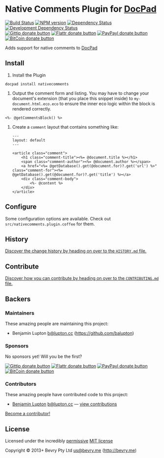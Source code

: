 # Native Comments Plugin for [DocPad](https://docpad.org)

<!-- BADGES/ -->

[![Build Status](http://img.shields.io/travis-ci/docpad/docpad-plugin-nativecomments.png?branch=master)](http://travis-ci.org/docpad/docpad-plugin-nativecomments "Check this project's build status on TravisCI")
[![NPM version](http://badge.fury.io/js/docpad-plugin-nativecomments.png)](https://npmjs.org/package/docpad-plugin-nativecomments "View this project on NPM")
[![Dependency Status](https://david-dm.org/docpad/docpad-plugin-nativecomments.png?theme=shields.io)](https://david-dm.org/docpad/docpad-plugin-nativecomments)
[![Development Dependency Status](https://david-dm.org/docpad/docpad-plugin-nativecomments/dev-status.png?theme=shields.io)](https://david-dm.org/docpad/docpad-plugin-nativecomments#info=devDependencies)<br/>
[![Gittip donate button](http://img.shields.io/gittip/docpad.png)](https://www.gittip.com/docpad/ "Donate weekly to this project using Gittip")
[![Flattr donate button](http://img.shields.io/flattr/donate.png?color=yellow)](http://flattr.com/thing/344188/balupton-on-Flattr "Donate monthly to this project using Flattr")
[![PayPayl donate button](http://img.shields.io/paypal/donate.png?color=yellow)](https://www.paypal.com/cgi-bin/webscr?cmd=_s-xclick&hosted_button_id=QB8GQPZAH84N6 "Donate once-off to this project using Paypal")
[![BitCoin donate button](http://img.shields.io/bitcoin/donate.png?color=yellow)](https://coinbase.com/checkouts/9ef59f5479eec1d97d63382c9ebcb93a "Donate once-off to this project using BitCoin")

<!-- /BADGES -->


Adds support for native comments to [DocPad](https://docpad.org)


## Install

1. Install the Plugin

  ```
 docpad install nativecomments
  ```

1. Output the comment form and listing. You may have to change your document's extension (that you place this snippet inside) to `my-document.html.eco.eco` to ensure the inner eco logic within the block is rendered correctly.

  ```
  <%- @getCommentsBlock() %>
  ```

1. Create a `comment` layout that contains something like:

	``` erb
	---
	layout: default
	---

	<article class="comment">
	    <h1 class="comment-title"><%= @document.title %></h1>
	    <span class="comment-author"><%= @document.author %></span>
	    <a href="<%= @getDatabase().get(@document.for)?.get('url') %>" class="comment-for"><%= @getDatabase().get(@document.for)?.get('title') %></a>
	    <div class="comment-body">
	        <%- @content %>
	    </div>
	</article>
	```


## Configure

Some configuration options are available. Check out `src/nativecomments.plugin.coffee` for them.


<!-- HISTORY/ -->

## History
[Discover the change history by heading on over to the `HISTORY.md` file.](https://github.com/docpad/docpad-plugin-nativecomments/blob/master/HISTORY.md#files)

<!-- /HISTORY -->


<!-- CONTRIBUTE/ -->

## Contribute

[Discover how you can contribute by heading on over to the `CONTRIBUTING.md` file.](https://github.com/docpad/docpad-plugin-nativecomments/blob/master/CONTRIBUTING.md#files)

<!-- /CONTRIBUTE -->


<!-- BACKERS/ -->

## Backers

### Maintainers

These amazing people are maintaining this project:

- Benjamin Lupton <b@lupton.cc> (https://github.com/balupton)

### Sponsors

No sponsors yet! Will you be the first?

[![Gittip donate button](http://img.shields.io/gittip/docpad.png)](https://www.gittip.com/docpad/ "Donate weekly to this project using Gittip")
[![Flattr donate button](http://img.shields.io/flattr/donate.png?color=yellow)](http://flattr.com/thing/344188/balupton-on-Flattr "Donate monthly to this project using Flattr")
[![PayPayl donate button](http://img.shields.io/paypal/donate.png?color=yellow)](https://www.paypal.com/cgi-bin/webscr?cmd=_s-xclick&hosted_button_id=QB8GQPZAH84N6 "Donate once-off to this project using Paypal")
[![BitCoin donate button](http://img.shields.io/bitcoin/donate.png?color=yellow)](https://coinbase.com/checkouts/9ef59f5479eec1d97d63382c9ebcb93a "Donate once-off to this project using BitCoin")

### Contributors

These amazing people have contributed code to this project:

- [Benjamin Lupton](https://github.com/balupton) <b@lupton.cc> — [view contributions](https://github.com/docpad/docpad-plugin-nativecomments/commits?author=balupton)

[Become a contributor!](https://github.com/docpad/docpad-plugin-nativecomments/blob/master/CONTRIBUTING.md#files)

<!-- /BACKERS -->


<!-- LICENSE/ -->

## License

Licensed under the incredibly [permissive](http://en.wikipedia.org/wiki/Permissive_free_software_licence) [MIT license](http://creativecommons.org/licenses/MIT/)

Copyright &copy; 2013+ Bevry Pty Ltd <us@bevry.me> (http://bevry.me)

<!-- /LICENSE -->


